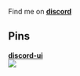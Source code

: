 Find me on [**discord**](https://discord.com/users/539459006847254542)

<!--https://404kuso.github.io/-->

<!-- 
## some stats
<br>
<a href="https://github.com/404kuso/404kuso/">
   <img src="https://github-readme-stats.vercel.app/api?username=404kuso&hide=prs&hide_border=true&count_private=true&theme=dark&show_icons=true">
</a>

<br>
<a href="https://github.com/404kuso/404kuso/">
   <img src="https://github-readme-stats.vercel.app/api/top-langs/?username=404kuso&theme=dark&hide_border=true">
</a>
   
    -->
    
 
## Pins

[**discord-ui**](https://github.com/discord-py-ui/discord-ui")
<br>
<a href="https://github.com/discord-py-ui/discord-ui">
   <img src="https://github-readme-stats.vercel.app/api/pin/?username=discord-py-ui&repo=discord-ui&theme=light&hide_border=true">
</a>
